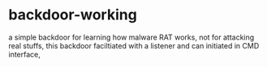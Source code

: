 # backdoor-working
a simple backdoor for learning how malware RAT works, not for attacking real stuffs, this backdoor faciltiated with a listener and can initiated in CMD interface,

